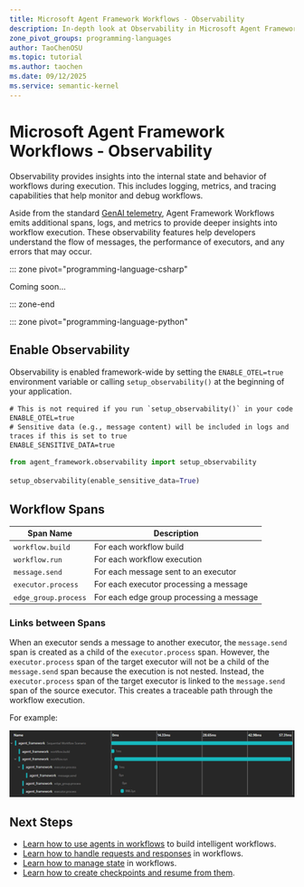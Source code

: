 ```yaml
---
title: Microsoft Agent Framework Workflows - Observability
description: In-depth look at Observability in Microsoft Agent Framework Workflows.
zone_pivot_groups: programming-languages
author: TaoChenOSU
ms.topic: tutorial
ms.author: taochen
ms.date: 09/12/2025
ms.service: semantic-kernel
---
```


# Microsoft Agent Framework Workflows - Observability

Observability provides insights into the internal state and behavior of workflows during execution. This includes logging, metrics, and tracing capabilities that help monitor and debug workflows.

Aside from the standard [GenAI telemetry](https://opentelemetry.io/docs/specs/semconv/gen-ai/), Agent Framework Workflows emits additional spans, logs, and metrics to provide deeper insights into workflow execution. These observability features help developers understand the flow of messages, the performance of executors, and any errors that may occur.

::: zone pivot="programming-language-csharp"

Coming soon...

::: zone-end

::: zone pivot="programming-language-python"

## Enable Observability

Observability is enabled framework-wide by setting the `ENABLE_OTEL=true` environment variable or calling `setup_observability()` at the beginning of your application.

```env
# This is not required if you run `setup_observability()` in your code
ENABLE_OTEL=true
# Sensitive data (e.g., message content) will be included in logs and traces if this is set to true
ENABLE_SENSITIVE_DATA=true
```

```python
from agent_framework.observability import setup_observability

setup_observability(enable_sensitive_data=True)
```

## Workflow Spans

| Span Name                        | Description                                      |
|----------------------------------|--------------------------------------------------|
| `workflow.build`                 | For each workflow build                          |
| `workflow.run`                   | For each workflow execution                      |
| `message.send`                   | For each message sent to an executor             |
| `executor.process`               | For each executor processing a message           |
| `edge_group.process`             | For each edge group processing a message         |

### Links between Spans

When an executor sends a message to another executor, the `message.send` span is created as a child of the `executor.process` span. However, the `executor.process` span of the target executor will not be a child of the `message.send` span because the execution is not nested. Instead, the `executor.process` span of the target executor is linked to the `message.send` span of the source executor. This creates a traceable path through the workflow execution.

For example:

![Span Relationships](./resources/images/workflow-trace.png)

## Next Steps

- [Learn how to use agents in workflows](./using-agents.md) to build intelligent workflows.
- [Learn how to handle requests and responses](./request-and-response.md) in workflows.
- [Learn how to manage state](./shared-states.md) in workflows.
- [Learn how to create checkpoints and resume from them](./checkpoints.md).